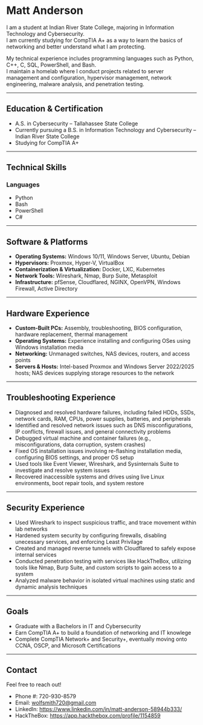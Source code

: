 # Matt Anderson

I am a student at Indian River State College, majoring in Information Technology and Cybersecurity.  
I am currently studying for CompTIA A+ as a way to learn the basics of networking and better understand what I am protecting.

My technical experience includes programming languages such as Python, C++, C, SQL, PowerShell, and Bash.  
I maintain a homelab where I conduct projects related to server management and configuration, hypervisor management, network engineering, malware analysis, and penetration testing.

---

## Education & Certification

- A.S. in Cybersecurity – Tallahassee State College  
- Currently pursuing a B.S. in Information Technology and Cybersecurity – Indian River State College  
- Studying for CompTIA A+  

---

## Technical Skills

### Languages
- Python  
- Bash  
- PowerShell  
- C#

---

## Software & Platforms

- **Operating Systems:** Windows 10/11, Windows Server, Ubuntu, Debian  
- **Hypervisors:** Proxmox, Hyper-V, VirtualBox  
- **Containerization & Virtualization:** Docker, LXC, Kubernetes  
- **Network Tools:** Wireshark, Nmap, Burp Suite, Metasploit  
- **Infrastructure:** pfSense, Cloudflared, NGINX, OpenVPN, Windows Firewall, Active Directory

---

##  Hardware Experience

- **Custom-Built PCs:** Assembly, troubleshooting, BIOS configuration, hardware replacement, thermal management  
- **Operating Systems:** Experience installing and configuring OSes using Windows installation media  
- **Networking:** Unmanaged switches, NAS devices, routers, and access points  
- **Servers & Hosts:** Intel-based Proxmox and Windows Server 2022/2025 hosts; NAS devices supplying storage resources to the network  

---

##  Troubleshooting Experience

- Diagnosed and resolved hardware failures, including failed HDDs, SSDs, network cards, RAM, CPUs, power supplies, batteries, and peripherals  
- Identified and resolved network issues such as DNS misconfigurations, IP conflicts, firewall issues, and general connectivity problems  
- Debugged virtual machine and container failures (e.g., misconfigurations, data corruption, system crashes)  
- Fixed OS installation issues involving re-flashing installation media, configuring BIOS settings, and proper OS setup  
- Used tools like Event Viewer, Wireshark, and Sysinternals Suite to investigate and resolve system issues  
- Recovered inaccessible systems and drives using live Linux environments, boot repair tools, and system restore

---

## Security Experience

- Used Wireshark to inspect suspicious traffic, and trace movement within lab networks
- Hardened system security by configuring firewalls, disabling unecessary services, and enforcing Least Privilage
- Created and managed reverse tunnels with Cloudflared to safely expose internal services
- Conducted penetration testing with services like HackTheBox, utilizing tools like Nmap, Burp Suite, and custom scripts to gain access to a system
- Analyzed malware behavior in isolated virtual machines using static and dynamic analysis techniques

---

## Goals

- Graduate with a Bachelors in IT and Cybersecurity
- Earn CompTIA A+ to build a foundation of networking and IT knowlege
- Complete CompTIA Network+ and Security+, eventually moving onto CCNA, OSCP, and Microsoft Certifications

---

## Contact
Feel free to reach out!

- Phone #: 720-930-8579
- Email: wolfsmith720@gmail.com
- LinkedIn: https://www.linkedin.com/in/matt-anderson-58944b333/
- HackTheBox: https://app.hackthebox.com/profile/1154859

  

